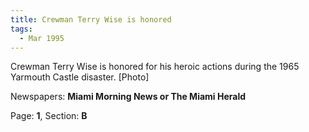```yaml
---  
title: Crewman Terry Wise is honored  
tags:  
  - Mar 1995  
---  
```

  
Crewman Terry Wise is honored for his heroic actions during the 1965 Yarmouth Castle disaster. [Photo]  
  
Newspapers: **Miami Morning News or The Miami Herald**  
  
Page: **1**, Section: **B** 
